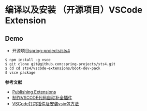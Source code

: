 # 编译以及安装 （开源项目）VSCode Extension 


## Demo
* 开源项目[spring-projects/sts4](https://github.com/spring-projects/sts4)
```
$ npm install -g vsce
$ git clone git@github.com:spring-projects/sts4.git
$ cd cd sts4/vscode-extensions/boot-dev-pack
$ vsce package
```
**参考文献**
* [Publishing Extensions](https://code.visualstudio.com/api/working-with-extensions/publishing-extension)
* [制作VSCODE代码自动补全插件](https://www.chenxublog.com/2019/10/25/vscode-code-plugin.html)
* [VSCode打包插件及安装vsix包方法](https://blog.csdn.net/qq_23350817/article/details/83374373)

